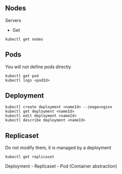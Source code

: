## Nodes
Servers
* Get 
```
kubectl get nodes
```

## Pods
You will not define pods directly
```
kubectl get pod
kubectl logs <podId>
```

## Deployment
```
kubectl create deployment <nameId> --image=nginx
kubectl get deployment <nameId>
kubectl edit deployment <nameId>
kubectl describe deployment <nameId>
```

## Replicaset
Do not modify them, it is managed by a deployment 
```
kubectl get replicaset
```

Deployment - Replicaset - Pod (Container abstraction)
